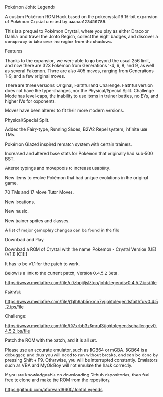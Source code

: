 Pokémon Johto Legends

A custom Pokémon ROM Hack based on the pokecrystal16 16-bit expansion
of Pokémon Crystal created by aaaaaa123456789.

This is a prequel to Pokémon Crystal, where you play as either Draco or
Dahlia, and travel the Johto Region, collect the eight badges, and discover
a conspiracy to take over the region from the shadows.


Features

Thanks to the expansion, we were able to go beyond the usual 256 limit, and
now there are 323 Pokémon from Generations 1-4, 6, 8, and 9, as well as several
Fakemon. There are also 405 moves, ranging from Generations 1-9, and a few
original moves.

There are three versions: Original, Faithful and Challenge. Faithful version
does not have the type-changes, nor the Physical/Special Split. Challenge
Mode has level-caps, the inability to use items in trainer battles, no EVs,
and higher IVs for opponents.

Moves have been altered to fit their more modern versions.

Physical/Special Split.

Added the Fairy-type, Running Shoes, B2W2 Repel system, infinite use TMs.

Pokémon Glazed inspired rematch system with certain trainers.

Increased and altered base stats for Pokémon that originally had sub-500 BST.

Altered typings and movepools to increase usability.

New items to evolve Pokémon that had unique evolutions in the original
game.

70 TMs and 17 Move Tutor Moves.

New locations.

New music.

New trainer sprites and classes.

A list of major gameplay changes can be found in the file 



Download and Play

Download a ROM of Crystal with the name: Pokemon - Crystal Version (UE) (V1.1) [C][!]

It has to be v1.1 for the patch to work.

Below is a link to the current patch, Version 0.4.5.2 Beta.

https://www.mediafire.com/file/u0zbpjjljsl8tco/johtolegendsv0.4.5.2.ips/file

Faithful:

https://www.mediafire.com/file/j1glh9ab5qkmn7y/johtolegendsfaithfulv0.4.5.2.ips/file

Challenge:

https://www.mediafire.com/file/t07xrbb3z8mrul3/johtolegendschallengev0.4.5.2.ips/file

Patch the ROM with the patch, and it is all set.

Please use an accurate emulator, such as BGB64 or mGBA. BGB64 is a debugger, and
thus you will need to run without breaks, and can be done by pressing
Shift + F9. Otherwise, you will be interrupted constantly. Emulators such as
VBA and MyOldBoy will not emulate the hack correctly.

If you are knowledgeable on downloading Github depositories, then feel free
to clone and make the ROM from the repository.

https://github.com/aforward9600/JohtoLegends

